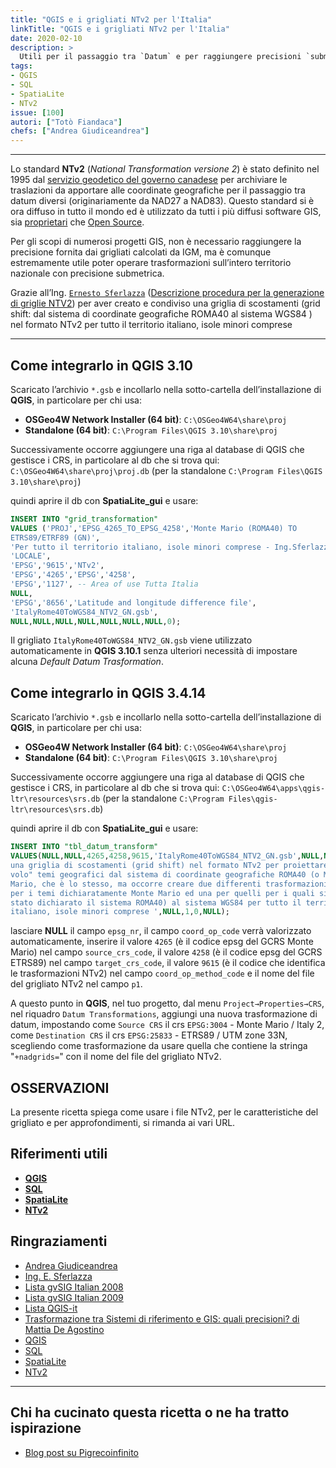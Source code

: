 ```yaml
---
title: "QGIS e i grigliati NTv2 per l'Italia"
linkTitle: "QGIS e i grigliati NTv2 per l'Italia"
date: 2020-02-10
description: >
  Utili per il passaggio tra `Datum` e per raggiungere precisioni `submetriche`.
tags:
- QGIS
- SQL
- SpatiaLite
- NTv2
issue: [100]
autori: ["Totò Fiandaca"]
chefs: ["Andrea Giudiceandrea"]
---
```


---

Lo standard **NTv2** (_National Transformation versione 2_) è stato definito nel 1995 dal [servizio geodetico del governo canadese](http://webapp.geod.nrcan.gc.ca/geod/) per archiviare le traslazioni da apportare alle coordinate geografiche per il passaggio tra datum diversi (originariamente da NAD27 a NAD83). Questo standard si è ora diffuso in tutto il mondo ed è utilizzato da tutti i più diffusi software GIS, sia [proprietari](https://it.wikipedia.org/wiki/Software_proprietario) che [Open Source](https://it.wikipedia.org/wiki/Open_source).

Per gli scopi di numerosi progetti GIS, non è necessario raggiungere la precisione fornita dai grigliati calcolati da IGM, ma è comunque estremamente utile poter operare trasformazioni sull’intero territorio nazionale con precisione submetrica.

Grazie all’Ing. [`Ernesto Sferlazza`](http://osgeo-org.1560.x6.nabble.com/grigliato-NTV2-per-la-Sicilia-td4182271.html) ([Descrizione procedura per la generazione di griglie NTV2](http://www.provincia.agrigento.it/flex/cm/pages/ServeAttachment.php/L/IT/D/D.6360cf6e7857e4788f2f/P/BLOB%3AID%3D309)) per aver creato e condiviso una griglia di scostamenti (grid shift: dal sistema di coordinate geografiche ROMA40  al sistema WGS84 ) nel formato NTv2 per tutto il territorio italiano, isole minori comprese

---

## Come integrarlo in QGIS 3.10

Scaricato l’archivio `*.gsb` e incollarlo nella sotto-cartella dell’installazione di **QGIS**, in particolare per chi usa:

- **OSGeo4W Network Installer (64 bit)**: `C:\OSGeo4W64\share\proj`
- **Standalone (64 bit)**: `C:\Program Files\QGIS 3.10\share\proj`

Successivamente occorre aggiungere una riga al database di QGIS che gestisce i CRS, in particolare al db che si trova qui: ‪`C:\OSGeo4W64\share\proj\proj.db` (per la standalone `C:\Program Files\QGIS 3.10\share\proj`)

quindi aprire il db con **SpatiaLite_gui** e usare:

```sql
INSERT INTO "grid_transformation"
VALUES ('PROJ','EPSG_4265_TO_EPSG_4258','Monte Mario (ROMA40) TO
ETRS89/ETRF89 (GN)',
'Per tutto il territorio italiano, isole minori comprese - Ing.Sferlazza',
'LOCALE',
'EPSG','9615','NTv2',
'EPSG','4265','EPSG','4258',
'EPSG','1127', -- Area of use Tutta Italia
NULL,
'EPSG','8656','Latitude and longitude difference file',
'ItalyRome40ToWGS84_NTV2_GN.gsb',
NULL,NULL,NULL,NULL,NULL,NULL,NULL,0);
```
Il grigliato `ItalyRome40ToWGS84_NTV2_GN.gsb` viene utilizzato automaticamente in **QGIS 3.10.1** senza ulteriori necessità di impostare alcuna _Default Datum Trasformation_.

## Come integrarlo in QGIS 3.4.14

Scaricato l’archivio `*.gsb` e incollarlo nella sotto-cartella dell’installazione di **QGIS**, in particolare per chi usa:

- **OSGeo4W Network Installer (64 bit)**: `C:\OSGeo4W64\share\proj`
- **Standalone (64 bit)**: `C:\Program Files\QGIS 3.10\share\proj`

Successivamente occorre aggiungere una riga al database di QGIS che gestisce i CRS, in particolare al db che si trova qui: ‪`C:\OSGeo4W64\apps\qgis-ltr\resources\srs.db` (per la standalone `C:\Program Files\qgis-ltr\resources\srs.db`)

quindi aprire il db con **SpatiaLite_gui** e usare:

```sql
INSERT INTO "tbl_datum_transform"
VALUES(NULL,NULL,4265,4258,9615,'ItalyRome40ToWGS84_NTV2_GN.gsb',NULL,NULL,NULL,NULL,NULL,NULL,'Crea
una griglia di scostamenti (grid shift) nel formato NTv2 per proiettare "al
volo" temi geografici dal sistema di coordinate geografiche ROMA40 (o Monte
Mario, che è lo stesso, ma occorre creare due differenti trasformazioni, una
per i temi dichiaratamente Monte Mario ed una per quelli per i quali sia
stato dichiarato il sistema ROMA40) al sistema WGS84 per tutto il territorio
italiano, isole minori comprese ',NULL,1,0,NULL);
```

lasciare **NULL** il campo `epsg_nr`, il campo `coord_op_code` verrà valorizzato automaticamente, inserire il valore `4265` (è il codice epsg del GCRS Monte Mario) nel campo `source_crs_code`, il valore `4258` (è il codice epsg del GCRS ETRS89) nel campo `target_crs_code`, il valore `9615` (è il codice che identifica le trasformazioni NTv2) nel campo `coord_op_method_code` e il nome del file del grigliato NTv2 nel campo `p1`.

A questo punto in **QGIS**, nel tuo progetto, dal menu `Project→Properties→CRS`, nel riquadro `Datum Transformations`, aggiungi una nuova trasformazione di datum, impostando come `Source CRS` il crs `EPSG:3004` - Monte Mario / Italy 2, come `Destination CRS` il crs `EPSG:25833` - ETRS89 / UTM zone 33N, scegliendo come trasformazione da usare quella che contiene la stringa "`+nadgrids=`" con il nome del file del grigliato NTv2.

## OSSERVAZIONI

La presente ricetta spiega come usare i file NTv2, per le caratteristiche del grigliato e per approfondimenti, si rimanda ai vari URL.

## Riferimenti utili

- [**QGIS**](https://qgis.org/it/site/)
- [**SQL**](https://it.wikipedia.org/wiki/Structured_Query_Language)
- [**SpatiaLite**](https://www.gaia-gis.it/fossil/libspatialite/index)
- [**NTv2**](https://webapp.geod.nrcan.gc.ca/geod/tools-outils/ntv2.php)

## Ringraziamenti

- [Andrea Giudiceandrea](https://github.com/agiudiceandrea)
- [Ing. E. Sferlazza](https://www.facebook.com/ernesto.sferlazza)
- [Lista gvSIG Italian 2008](http://osgeo-org.1560.x6.nabble.com/gvSIG-Italian-f4178756.html)
- [Lista gvSIG Italian 2009](https://lists.osgeo.org/pipermail/gvsig-italian/2009-July/000757.html)
- [Lista QGIS-it](http://osgeo-org.1560.x6.nabble.com/Integrare-i-grigliati-NTv2-in-QGIS-3-10-futura-LTR-td5426354.html)
- [Trasformazione tra Sistemi di riferimento e GIS: quali precisioni? di Mattia De Agostino](https://github.com/opendatasicilia/tansignari/raw/master/ricette/mappe/De%20Agostino%20et%20al.%20-%20Trasformazione%20tra%20SR.pdf)
- [QGIS](https://qgis.org/it/site/)
- [SQL](https://it.wikipedia.org/wiki/Structured_Query_Language)
- [SpatiaLite](https://www.gaia-gis.it/fossil/libspatialite/index)
- [NTv2](https://webapp.geod.nrcan.gc.ca/geod/tools-outils/ntv2.php)


---

## Chi ha cucinato questa ricetta o ne ha tratto ispirazione

- [Blog post su Pigrecoinfinito](https://pigrecoinfinito.com/2020/01/06/qgis-e-i-grigliati-ntv2-per-la-sicilia/)
